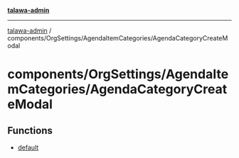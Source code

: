 [**talawa-admin**](../../../../README.md)

***

[talawa-admin](../../../../README.md) / components/OrgSettings/AgendaItemCategories/AgendaCategoryCreateModal

# components/OrgSettings/AgendaItemCategories/AgendaCategoryCreateModal

## Functions

- [default](functions/default.md)
